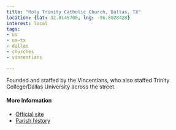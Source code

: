 ```yaml
---
title: "Holy Trinity Catholic Church, Dallas, TX"
location: {lat: 32.8145708, lng: -96.8028428}
interest: local
tags:
- us
- us-tx
- dallas
- churches
- vincentians

---
```



Founded and staffed by the Vincentians, who also staffed Trinity College/Dallas University across the street.

#### More Information

* [Official site](https://htccd.org/)
* [Parish history](https://htccd.org/history)





